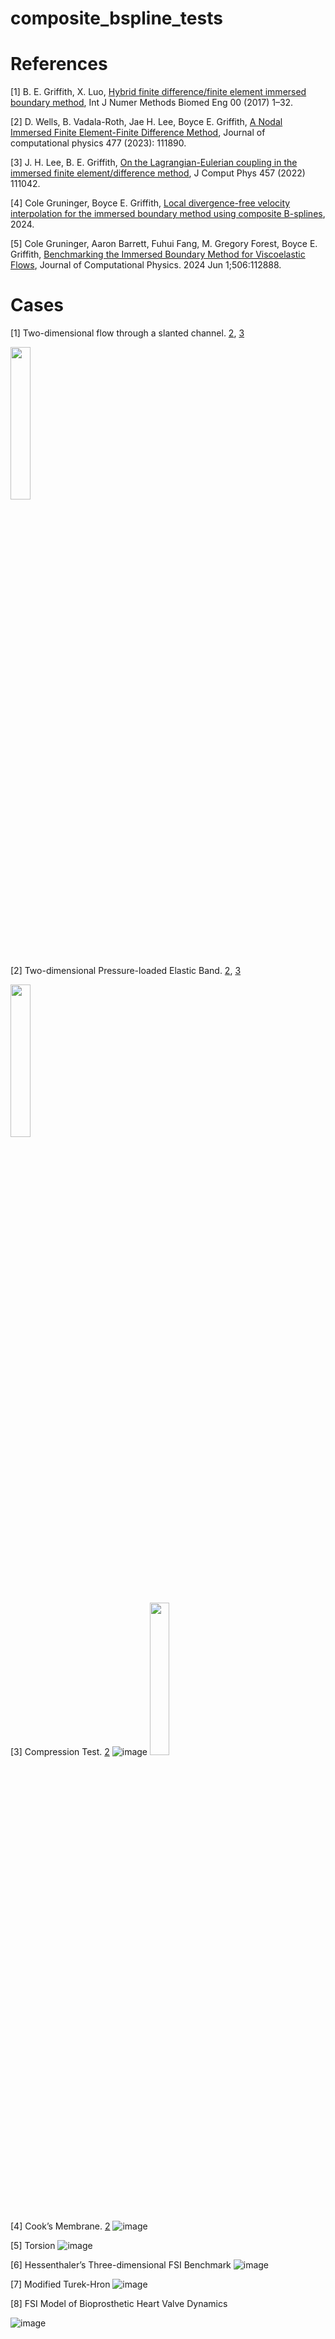 # composite_bspline_tests

# References
[1] B. E. Griffith, X. Luo, [Hybrid finite difference/finite element immersed boundary method](https://onlinelibrary.wiley.com/doi/10.1002/cnm.2888), Int J Numer Methods Biomed
Eng 00 (2017) 1–32. 

[2] D. Wells, B. Vadala-Roth, Jae H. Lee, Boyce E. Griffith,  [A Nodal Immersed Finite Element-Finite Difference Method](https://arxiv.org/abs/2111.09958), Journal of computational physics 477 (2023): 111890.

[3] J. H. Lee, B. E. Griffith, [On the Lagrangian-Eulerian coupling in the immersed finite element/difference method](https://arxiv.org/abs/2105.14536), J Comput
Phys 457 (2022) 111042.

[4] Cole Gruninger, Boyce E. Griffith, [Local divergence-free velocity interpolation for the immersed boundary method using composite B-splines](https://www.arxiv.org/abs/2408.08280), 2024.

[5] Cole Gruninger, Aaron Barrett, Fuhui Fang, M. Gregory Forest, Boyce E. Griffith, [Benchmarking the Immersed Boundary Method for Viscoelastic Flows](https://arxiv.org/abs/2309.00548), Journal of Computational Physics. 2024 Jun 1;506:112888.

# Cases
[1]  Two-dimensional flow through a slanted channel. [2](https://onlinelibrary.wiley.com/doi/10.1002/cnm.2888), [3](https://arxiv.org/abs/2111.09958)

<img src="https://github.com/user-attachments/assets/80c1fb3e-2504-444e-8786-440b4ae12c09" width="25%" height="25%">

[2] Two-dimensional Pressure-loaded Elastic Band. [2](https://onlinelibrary.wiley.com/doi/10.1002/cnm.2888), [3](https://arxiv.org/abs/2111.09958)

<img src="https://github.com/user-attachments/assets/884ecc6a-79c7-45ff-9f79-dbc03ae2aac2" width="25%" height="25%">

[3] Compression Test. [2](https://onlinelibrary.wiley.com/doi/10.1002/cnm.2888)
![image](https://github.com/user-attachments/assets/1d88a6af-f5ae-4d7d-9dcb-c67a986f530c)
<img src="https://github.com/user-attachments/assets/884ecc6a-79c7-45ff-9f79-dbc03ae2aac2)" width="25%" height="25%">

[4] Cook’s Membrane. [2](https://onlinelibrary.wiley.com/doi/10.1002/cnm.2888)
![image](https://github.com/user-attachments/assets/2b4ccf04-92e0-4cb1-b042-576a36b1eb6f)

[5] Torsion
![image](https://github.com/user-attachments/assets/4c132e9b-1114-4473-92b7-9ce3b0c4f52d)

[6] Hessenthaler’s Three-dimensional FSI Benchmark
![image](https://github.com/user-attachments/assets/264f3420-a09d-4817-8085-3c7c9af8a2ac)

[7]  Modified Turek-Hron
![image](https://github.com/user-attachments/assets/1358e558-f0de-47f5-b6ce-c19121df3c22)

[8] FSI Model of Bioprosthetic Heart Valve Dynamics

![image](https://github.com/user-attachments/assets/8cb05702-dea2-4a05-8db3-68bfebded0fb)
